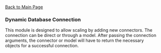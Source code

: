 [Back to Main Page](https://github.com/SorinGFS/webaccess#configuration)

### Dynamic Database Connection

This module is designed to allow scaling by adding new connectors. The connection can be direct or through a model. After passing the connection arguments, the connector or model will have to return the necessary objects for a successful connection.